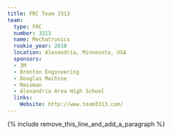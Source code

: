 ```yaml
---
title: FRC Team 3313
team:
  type: FRC
  number: 3313
  name: Mechatronics
  rookie_year: 2010
  location: Alexandria, Minnesota, USA
  sponsors:
  - 3M
  - Brenton Engineering
  - Douglas Machine
  - Massman
  - Alexandria Area High School
  links:
    Website: http://www.team3313.com/
---
```


{% include remove_this_line_and_add_a_paragraph %}